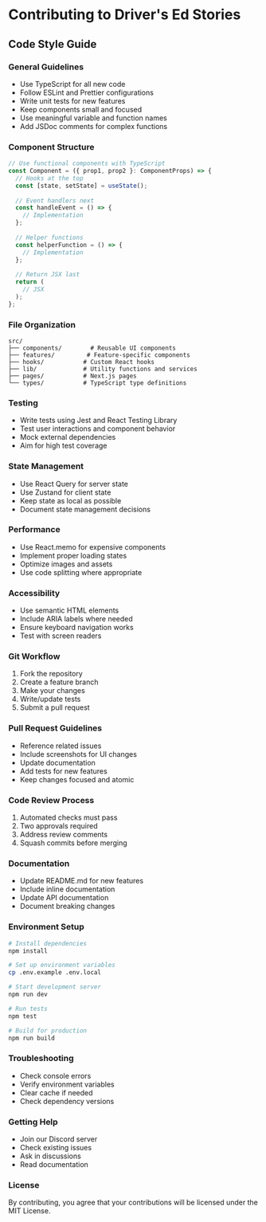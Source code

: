# Contributing to Driver's Ed Stories

## Code Style Guide

### General Guidelines
- Use TypeScript for all new code
- Follow ESLint and Prettier configurations
- Write unit tests for new features
- Keep components small and focused
- Use meaningful variable and function names
- Add JSDoc comments for complex functions

### Component Structure
```typescript
// Use functional components with TypeScript
const Component = ({ prop1, prop2 }: ComponentProps) => {
  // Hooks at the top
  const [state, setState] = useState();
  
  // Event handlers next
  const handleEvent = () => {
    // Implementation
  };
  
  // Helper functions
  const helperFunction = () => {
    // Implementation
  };
  
  // Return JSX last
  return (
    // JSX
  );
};
```

### File Organization
```
src/
├── components/        # Reusable UI components
├── features/         # Feature-specific components
├── hooks/           # Custom React hooks
├── lib/             # Utility functions and services
├── pages/           # Next.js pages
└── types/           # TypeScript type definitions
```

### Testing
- Write tests using Jest and React Testing Library
- Test user interactions and component behavior
- Mock external dependencies
- Aim for high test coverage

### State Management
- Use React Query for server state
- Use Zustand for client state
- Keep state as local as possible
- Document state management decisions

### Performance
- Use React.memo for expensive components
- Implement proper loading states
- Optimize images and assets
- Use code splitting where appropriate

### Accessibility
- Use semantic HTML elements
- Include ARIA labels where needed
- Ensure keyboard navigation works
- Test with screen readers

### Git Workflow
1. Fork the repository
2. Create a feature branch
3. Make your changes
4. Write/update tests
5. Submit a pull request

### Pull Request Guidelines
- Reference related issues
- Include screenshots for UI changes
- Update documentation
- Add tests for new features
- Keep changes focused and atomic

### Code Review Process
1. Automated checks must pass
2. Two approvals required
3. Address review comments
4. Squash commits before merging

### Documentation
- Update README.md for new features
- Include inline documentation
- Update API documentation
- Document breaking changes

### Environment Setup
```bash
# Install dependencies
npm install

# Set up environment variables
cp .env.example .env.local

# Start development server
npm run dev

# Run tests
npm test

# Build for production
npm run build
```

### Troubleshooting
- Check console errors
- Verify environment variables
- Clear cache if needed
- Check dependency versions

### Getting Help
- Join our Discord server
- Check existing issues
- Ask in discussions
- Read documentation

### License
By contributing, you agree that your contributions will be licensed under the MIT License.